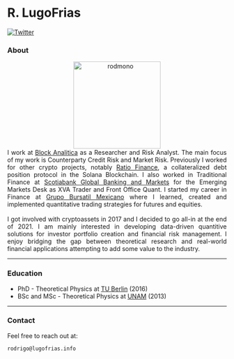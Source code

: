 
# R. LugoFrias

[![Twitter](https://img.shields.io/twitter/url/https/twitter.com/bukotsunikki.svg?style=social&label=%20%40rodmono)](https://twitter.com/rodmono)

### About

 <center><img src="/img/oso.jpg" alt="rodmono" style="height: 200px; width:200px; float:center;"/> </center>

<div style="text-align:justify;font-size:14px;">
		I work at <a href="https://blockanalitica.com/">Block Analitica</a> as a Researcher and Risk Analyst. The main focus of my work is Counterparty Credit Risk and Market Risk. Previously I worked for other crypto projects, notably <a href="https://ratio.finance/">Ratio Finance</a>, a collateralized debt position protocol in the Solana Blockchain. I also worked in Traditional Finance at <a href="https://www.gbm.scotiabank.com/en.html">Scotiabank Global Banking and Markets</a> for the Emerging Markets Desk as XVA Trader and Front Office Quant. I started my career in Finance at <a href="https://gbm.com/">Grupo Bursatil Mexicano</a> where I learned, created and implemented quantitative trading strategies for futures and equities.
		<br>
		<br>
		I got involved with cryptoassets in 2017 and I decided to go all-in at the end of 2021. I am mainly interested in developing data-driven quantitive solutions for investor portfolio creation and financial risk management. I enjoy bridging the gap between theoretical research and real-world financial applications attempting to add some value to the industry.
</div>

---

### Education

* PhD - Theoretical Physics at [TU Berlin](https://www.tu.berlin/agklapp/) (2016)
* BSc and MSc - Theoretical Physics at [UNAM](http://umdi-juriquilla.fciencias.unam.mx/somos/fichas/profs/DrIvanSantamaria.html) (2013)

---

### Contact

Feel free to reach out at: 
	
	rodrigo@lugofrias.info

